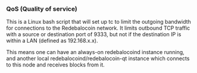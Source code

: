 ### QoS (Quality of service) ###

This is a Linux bash script that will set up tc to limit the outgoing bandwidth for connections to the Redebalocoin network. It limits outbound TCP traffic with a source or destination port of 9333, but not if the destination IP is within a LAN (defined as 192.168.x.x).

This means one can have an always-on redebalocoind instance running, and another local redebalocoind/redebalocoin-qt instance which connects to this node and receives blocks from it.
